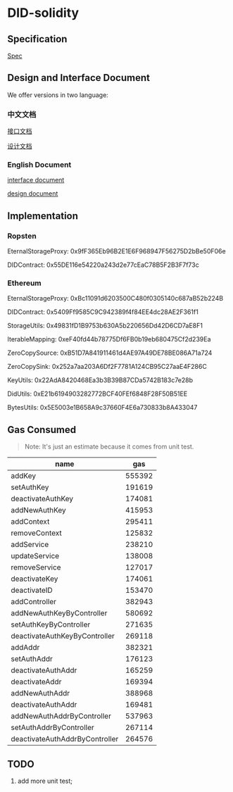 # DID-solidity

## Specification

[Spec](doc/en/DID-spec-ethereum.md)

## Design and Interface Document

We offer versions in two language:

### 中文文档

[接口文档](doc/zh/interface_zh.md)

[设计文档](doc/zh/design_zh.md)

### English Document

[interface document](doc/en/interface_en.md)

[design document](doc/en/design_en.md)

## Implementation

### Ropsten

EternalStorageProxy: 0x9fF365Eb96B2E1E6F968947F56275D2bBe50F06e

DIDContract: 0x55DE116e54220a243d2e77cEaC78B5F2B3F7f73c

### Ethereum

EternalStorageProxy: 0xBc11091d6203500C480f0305140c687aB52b224B

DIDContract: 0x5409Ff9585C9C942389f4f84EE4dc28AE2F361f1

StorageUtils: 0x49831fD1B9753b630A5b220656Dd42D6CD7aE8F1

IterableMapping: 0xeF40fd44b78775Df6FB0b19eb680475Cf2d239Ea

ZeroCopySource: 0xB51D7A841911461d4AE97A49DE78BE086A71a724

ZeroCopySink: 0x252a7aa203A6Df2F7781A124CB95C27aaE4F286C

KeyUtils: 0x22AdA8420468Ea3b3B39B87CDa5742B183c7e28b

DidUtils: 0xE21b6194903282772BCF40FEf6848F28F50B51EE

BytesUtils: 0x5E5003e1B658A9c37660F4E6a730833b8A433047

## Gas Consumed

>Note: It's just an estimate because it comes from unit test.

| name | gas |
| --- | --- |
| addKey |  555392 |
| setAuthKey |  191619 |
| deactivateAuthKey |  174081 |
| addNewAuthKey |  415953 |
| addContext |  295411 |
| removeContext |  125832 |
| addService |  238210 |
| updateService |  138008 |
| removeService |  127017 |
| deactivateKey |  174061 |
| deactivateID |  153470 |
| addController |  382943 |
| addNewAuthKeyByController |  580692 |
| setAuthKeyByController |  271635 |
| deactivateAuthKeyByController |  269118 |
|addAddr | 382321 |
|setAuthAddr | 176123 |
|deactivateAuthAddr | 165259 |
|deactivateAddr | 169394 |
|addNewAuthAddr | 388968 |
|deactivateAuthAddr | 169481 |
|addNewAuthAddrByController |  537963 |
|setAuthAddrByController |  267114 |
|deactivateAuthAddrByController |  264576 |

## TODO

1. add more unit test;